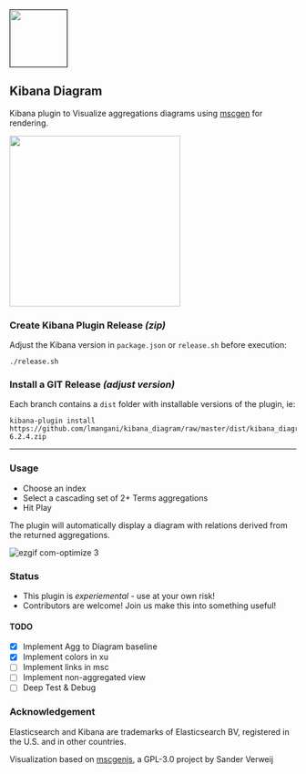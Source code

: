 <img width=100 border=1 src="https://user-images.githubusercontent.com/1423657/43099944-1483f2f6-8ec4-11e8-98ac-916bdcebc7d0.png"/>

## Kibana Diagram

Kibana plugin to Visualize aggregations diagrams using [mscgen](https://mscgen.js.org) for rendering.

<img width=300 src="https://user-images.githubusercontent.com/1423657/43055683-440d4efa-8e38-11e8-9367-44e484e7bf90.png"/>

### Create Kibana Plugin Release _(zip)_
Adjust the Kibana version in `package.json` or `release.sh` before execution:
```
./release.sh
```
### Install a GIT Release _(adjust version)_ 
Each branch contains a `dist` folder with installable versions of the plugin, ie:
```
kibana-plugin install https://github.com/lmangani/kibana_diagram/raw/master/dist/kibana_diagram-6.2.4.zip
```
----

### Usage
* Choose an index
* Select a cascading set of 2+ Terms aggregations
* Hit Play

The plugin will automatically display a diagram with relations derived from the returned aggregations.

![ezgif com-optimize 3](https://user-images.githubusercontent.com/1423657/43161289-fbea4168-8f87-11e8-82a0-95d90f00cc21.gif)

### Status
- This plugin is *experiemental* - use at your own risk!
- Contributors are welcome! Join us make this into something useful!
#### TODO
- [x] Implement Agg to Diagram baseline
- [x] Implement colors in xu
- [ ] Implement links in msc
- [ ] Implement non-aggregated view
- [ ] Deep Test & Debug

### Acknowledgement

Elasticsearch and Kibana are trademarks of Elasticsearch BV, registered in the U.S. and in other countries.

Visualization based on [mscgenjs](https://github.com/mscgenjs), a GPL-3.0 project by Sander Verweij

